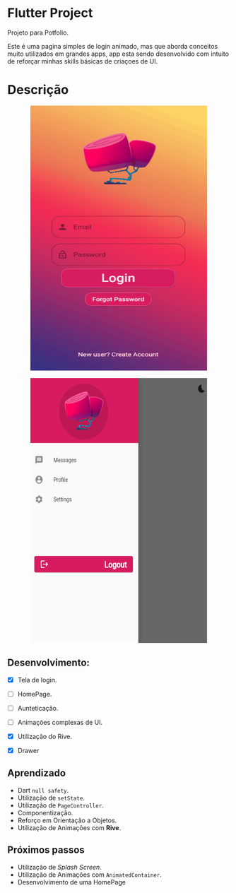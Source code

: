 # Flutter Project

Projeto para Potfolio.

Este é uma pagina simples de login animado, mas que aborda conceitos muito utilizados em grandes apps,
app esta sendo desenvolvido com intuito de reforçar minhas skills básicas de criaçoes de UI.

# Descrição

 <p align="center">
 <img  width="400" height="600" src="assets/readme/Animation.gif">
<p/>

 <p align="center">
 <img  width="400" height="600" src="assets/readme/Drawer.png">
<p/>

 ## Desenvolvimento:
 - [x] Tela de login.
 - [ ] HomePage.
 - [ ] Aunteticação.
 - [ ] Animações complexas de UI.
 - [x] Utilização do Rive.
 - [x] Drawer

 
 ## Aprendizado
* Dart `null safety`. 
* Utilização de `setState`.
* Utilização de `PageController`.
* Componentização.
* Reforço em Orientação a Objetos.
* Utilização de Animações com **Rive**.

 ## Próximos passos

* Utilização de *Splash Screen*.
* Utilização de Animações com `AnimatedContainer`.
* Desenvolvimento de uma HomePage 

